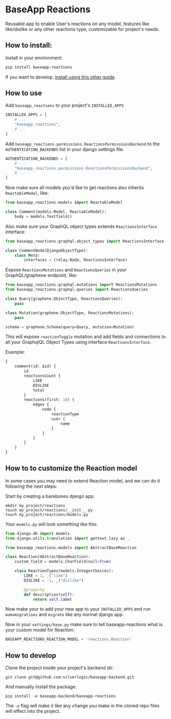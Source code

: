 # BaseApp Reactions

Reusable app to enable User's reactions on any model, features like like/dislike or any other reactions type, customizable for project's needs.

## How to install:

Install in your environment:

```bash
pip install baseapp-reactions
```

If you want to develop, [install using this other guide](#how-to-develop).

## How to use

Add `baseapp_reactions` to your project's `INSTALLED_APPS`

```python
INSTALLED_APPS = [
    # ...
    "baseapp_reactions",
    # ...
]
```

Add `baseapp_reactions.permissions.ReactionsPermissionsBackend` to the `AUTHENTICATION_BACKENDS` list in your django settings file.

```python
AUTHENTICATION_BACKENDS = [
    # ...
    "baseapp_reactions.permissions.ReactionsPermissionsBackend",
    # ...
]
```

Now make sure all models you'd like to get reactions also inherits `ReactableModel`, like:

```python
from baseapp_reactions.models import ReactableModel

class Comment(models.Model, ReactableModel):
    body = models.Textfield()
```

Also make sure your GraphQL object types extends `ReactionsInterface` interface:

```python
from baseapp_reactions.graphql.object_types import ReactionsInterface

class CommentNode(DjangoObjectType):
    class Meta:
        interfaces = (relay.Node, ReactionsInterface)
```

Expose `ReactionsMutations` and `ReactionsQueries` in your GraphQL/graphene endpoint, like:

```python
from baseapp_reactions.graphql.mutations import ReactionsMutations
from baseapp_reactions.graphql.queries import ReactionsQueries

class Query(graphene.ObjectType, ReactionsQueries):
    pass

class Mutation(graphene.ObjectType, ReactionsMutations):
    pass

schema = graphene.Schema(query=Query, mutation=Mutation)
```

This will expose `reactionToggle` mutation and add fields and connections to all your GraphqlQL Object Types using interface `ReactionsInterface`.

Example:

```graphql
{
    comment(id: $id) {
        id
        reactionsCount {
            LIKE
            DISLIKE
            total
        }
        reactions(first: 10) {
            edges {
                node {
                    reactionType
                    user {
                        name
                    }
                }
            }
        }
    }
}
```

## How to to customize the Reaction model

In some cases you may need to extend Reaction model, and we can do it following the next steps:

Start by creating a barebones django app:

```
mkdir my_project/reactions
touch my_project/reactions/__init__.py
touch my_project/reactions/models.py
```

Your `models.py` will look something like this:

```python
from django.db import models
from django.utils.translation import gettext_lazy as _

from baseapp_reactions.models import AbstractBaseReaction

class Reaction(AbstractBaseReaction):
    custom_field = models.CharField(null=True)

    class ReactionTypes(models.IntegerChoices):
        LIKE = 1, _("like")
        DISLIKE = -1, _("dislike")

        @property
        def description(self):
            return self.label
```

Now make your to add your new app to your `INSTALLED_APPS` and run `makemigrations` and `migrate` like any normal django app.

Now in your `settings/base.py` make sure to tell baseapp-reactions what is your custom model for Reaction:

```python
BASEAPP_REACTIONS_REACTION_MODEL = 'reactions.Reaction'
```

## How to develop

Clone the project inside your project's backend dir:

```
git clone git@github.com:silverlogic/baseapp-backend.git
```

And manually install the package:

```
pip install -e baseapp-backend/baseapp-reactions
```

The `-e` flag will make it like any change you make in the cloned repo files will effect into the project.